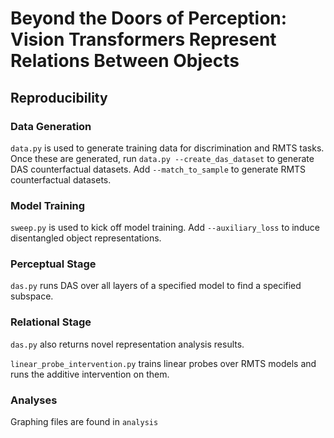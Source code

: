 # Beyond the Doors of Perception: Vision Transformers Represent Relations Between Objects

## Reproducibility
### Data Generation
`data.py` is used to generate training data for discrimination and RMTS tasks. Once these are generated, run `data.py --create_das_dataset` to generate DAS counterfactual datasets. Add `--match_to_sample` to generate RMTS counterfactual datasets.

### Model Training
`sweep.py` is used to kick off model training. Add `--auxiliary_loss` to induce disentangled object representations.

### Perceptual Stage 
`das.py` runs DAS over all layers of a specified model to find a specified subspace. 

### Relational Stage
`das.py` also returns novel representation analysis results.

`linear_probe_intervention.py` trains linear probes over RMTS models and runs the additive intervention on them.

### Analyses
Graphing files are found in `analysis`
